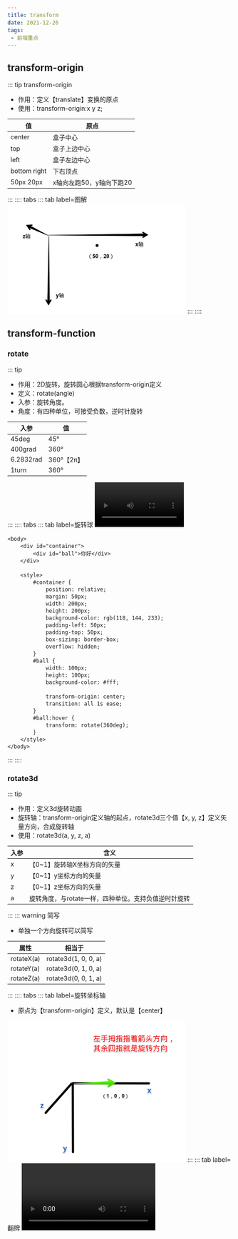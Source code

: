 ```yaml
---
title: transform
date: 2021-12-26
tags: 
 - 前端重点
---
```

## transform-origin
::: tip transform-origin
* 作用：定义【translate】变换的原点
* 使用：transform-origin:x y z;

|值|原点|
|---|---|
|center|盒子中心|
|top|盒子上边中心|
|left|盒子左边中心|
|bottom right|下右顶点|
|50px 20px|x轴向左跑50，y轴向下跑20|
:::
:::: tabs
::: tab label=图解
<img src="./assets/transformorigin.png" style="width:400px;">
:::
::::

## transform-function
### rotate
::: tip
* 作用：2D旋转。旋转圆心根据transform-origin定义
* 定义：rotate(angle)
* 入参：旋转角度。
* 角度：有四种单位，可接受负数，逆时针旋转

|入参|值|
|---|---|
|45deg|45°|
|400grad|360°|
|6.2832rad|360°【2π】|
|1turn|360°|
:::
:::: tabs
::: tab label=旋转球
<video src="./assets/cssxuanzhuanqiu0.mp4" controls style="width:200px;" />

```html{23-24,26-28}
<body>
    <div id="container">
        <div id="ball">你好</div>
    </div>

    <style>
        #container {
            position: relative;
            margin: 50px;
            width: 200px;
            height: 200px;
            background-color: rgb(118, 144, 233);
            padding-left: 50px;
            padding-top: 50px;
            box-sizing: border-box;
            overflow: hidden;
        }
        #ball {
            width: 100px;
            height: 100px;
            background-color: #fff;

            transform-origin: center;
            transition: all 1s ease;
        }
        #ball:hover {
            transform: rotate(360deg);
        }
    </style>
</body>
```
:::
::::
### rotate3d
::: tip
* 作用：定义3d旋转动画
* 旋转轴：transform-origin定义轴的起点，rotate3d三个值【x, y, z】定义矢量方向，合成旋转轴
* 使用：rotate3d(a, y, z, a)

|入参|含义|
|---|---|
|x|【0~1】旋转轴X坐标方向的矢量|
|y|【0~1】y坐标方向的矢量|
|z|【0~1】z坐标方向的矢量|
|a|旋转角度，与rotate一样，四种单位。支持负值逆时针旋转|
:::
::: warning 简写
* 单独一个方向旋转可以简写

|属性|相当于|
|---|---|
|rotateX(a)|rotate3d(1, 0, 0, a)|
|rotateY(a)|rotate3d(0, 1, 0, a)|
|rotateZ(a)|rotate3d(0, 0, 1, a)|
:::
:::: tabs
::: tab label=旋转坐标轴
* 原点为【transform-origin】定义，默认是【center】
<img src="./assets/rotate3dshiliang.png" style="width:400px;">
:::
::: tab label=翻牌
<video src="./assets/ratate3d0.mp4" style="width:300px;" controls />

```html{27}
<body>
    <div id="container">
        <div id="ball">你好</div>
    </div>

    <style>
        #container {
            position: relative;
            margin: 50px;
            width: 200px;
            height: 200px;
            background-color: rgb(118, 144, 233);
            padding-left: 50px;
            padding-top: 50px;
            box-sizing: border-box;
            overflow: hidden;
        }
        #ball {
            width: 100px;
            height: 100px;
            background-color: #fff;

            transform-origin: center;
            transition: all 1s ease;
        }
        #ball:hover {
            transform: rotate3d(1, 0, 0, 180deg);
        }
    </style>
</body>
```
:::
::::
### scale
::: tip
* 作用：2d平面图像伸缩，伸缩的起点由transform-origin定义
* 使用：
    1. scale(both)
    2. scale(x, y)
* 入参：
    1. x和y方向整体共同伸缩比例
    2. x轴方向伸缩的比例，y轴方向伸缩的比例
:::
::: danger 伸缩内容
* 整个盒子内容都会被伸缩，包括文字
:::
:::: tabs
::: tab label=both
<video src="./assets/scale0.mp4" controls style="width:300px;"/>

```html{27}
<body>
    <div id="container">
        <div id="ball">你好</div>
    </div>

    <style>
        #container {
            position: relative;
            margin: 50px;
            width: 200px;
            height: 200px;
            background-color: rgb(118, 144, 233);
            padding-left: 50px;
            padding-top: 50px;
            box-sizing: border-box;
            overflow: hidden;
        }
        #ball {
            width: 100px;
            height: 100px;
            background-color: #fff;

            transform-origin: center;
            transition: all 1s ease;
        }
        #ball:hover {
            transform: scale(1.5);
            background-color: rgb(252, 92, 92);
        }
    </style>
</body>
```
:::
::: tab label=分别伸缩
* x轴放大1.5倍，y轴不变

<video src="./assets/scale1.mp4" style="width:300px;" controls/>

```html{23,27}
<body>
    <div id="container">
        <div id="ball">你好</div>
    </div>

    <style>
        #container {
            position: relative;
            margin: 50px;
            width: 200px;
            height: 200px;
            background-color: rgb(118, 144, 233);
            padding-left: 50px;
            padding-top: 50px;
            box-sizing: border-box;
            overflow: hidden;
        }
        #ball {
            width: 100px;
            height: 100px;
            background-color: #fff;

            transform-origin: left;
            transition: all 1s ease;
        }
        #ball:hover {
            transform: scale(1.5, 1);
            background-color: rgb(252, 92, 92);
        }
    </style>
</body>
```
:::
::::
### scale3d
::: tip
* 作用：3d图像各方向伸缩比例
* 使用：scale3d(x, y, z)
* 简写：

|简写|相当于|
|---|---|
|scaleX(a)|scale3d(a, 1, 1)|
|scaleY(a)|scale3d(1, a, 1)|
|scaleZ(a)|scale3d(1, 1, a)|
:::
### skew
::: tip
* 作用：二维平面上的倾斜，对应的像素会做拉伸处理
* 使用：skew(x, y)
* 入参：倾斜角度，同rotate四种单位
* 简写：

|简写|相当于|
|---|---|
|skewX(x)|skew(x, 0)|
|skewY(x)|skew(0, y)|
:::
:::: tabs
::: tab label=规则
```css
transform: skew(45deg, 0);
```
<img src="./assets/skewx.png" style="width:500px;">

```css
transform: skew(0, 45deg);
```
<img src="./assets/skewy.png" style="width:500px;">
:::
::: tab label=倾斜
<video src="./assets/skew0.mp4" style="width:300px;" controls />

```html{27}
<body>
    <div id="container">
        <div id="ball">你好</div>
    </div>

    <style>
        #container {
            position: relative;
            margin: 50px;
            width: 200px;
            height: 200px;
            background-color: rgb(118, 144, 233);
            padding-left: 50px;
            padding-top: 50px;
            box-sizing: border-box;
            overflow: hidden;
        }
        #ball {
            width: 100px;
            height: 100px;
            background-color: #fff;

            transform-origin: center;
            transition: all 500ms ease;
        }
        #ball:hover {
            transform: skew(45deg, 0);
        }
    </style>
</body>
```
::::
### translate
::: tip
* 作用：平移
* 使用：translate(x, y)
* 入参：向量上的平移量，**如果是百分比，参照的是自身向量方向上的长度**
:::
:::: tabs
::: tab label=图解
```css
transform: translate(50%, 50%);
```
<img src="./assets/translate.png" style="width:500px;">
:::
::: tab label=平移
<video src="./assets/translatehezi.mp4" style="width:300px;" controls/>

>自身x轴长100px，所以x轴平移50px，y轴同
```html{16-17,24}
<body>
    <div id="container">
        <div id="ball">你好</div>
    </div>

    <style>
        #container {
            position: relative;
            margin: 50px;
            width: 200px;
            height: 200px;
            background-color: rgb(118, 144, 233);
            overflow: hidden;
        }
        #ball {
            width: 100px;
            height: 100px;
            background-color: rgb(185, 247, 183);

            transform-origin: center;
            transition: all 500ms ease;
        }
        #ball:hover {
            transform: translate(50%, 50%);
        }
    </style>
</body>
```
:::
::::
### translate3d
::: tip
* 作用：3d方向上的平移矢量
* 使用：translate3d(x, y, z)
* 简写：

|简写|相当于|
|---|---|
|translateX(a)|translate3d(a, 0, 0)|
|translateY(a)|translate3d(0, a, 0)|
|translateZ(a)|translate3d(0, 0, a)|
:::

